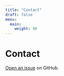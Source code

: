 ```yaml
---
title: "Contact"
draft: false
menu:
  main:
    weight: 90
---
```


# Contact

[Open an issue](https://github.com/kofiAs/hugo-mock-landing-page-autodeployed/issues/new) on GitHub.
